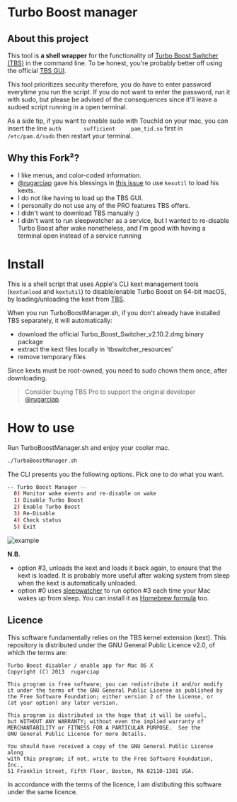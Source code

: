 # Turbo Boost manager

## About this project

This tool is **a shell wrapper** for the functionality of [Turbo Boost Switcher (TBS)](https://github.com/rugarciap/Turbo-Boost-Switcher) in the command line. To be honest, you're probably better off using the official [TBS GUI](http://tbswitcher.rugarciap.com/).

This tool prioritizes security therefore, you do have to enter password everytime you run the script. If you do not want to enter the password, run it with sudo, but please be advised of the consequences since it'll leave a sudoed script running in a open terminal.

As a side tip, if you want to enable sudo with TouchId on your mac, you can insert the line `auth       sufficient     pam_tid.so`  first in `/etc/pam.d/sudo` then restart your terminal.

## Why this Fork²?

+ I like menus, and color-coded information.
+ [@rugarciap](https://github.com/rugarciap) gave his blessings in [this issue](https://github.com/rugarciap/Turbo-Boost-Switcher/issues/115) to use `kexutil` to load his kexts.
+ I do not like having to load up the TBS GUI.
+ I personally do not use any of the PRO features TBS offers.
+ I didn't want to download TBS manually :)
+ I didn't want to run sleepwatcher as a service, but I wanted to re-disable Turbo Boost after wake nonetheless, and I'm good with having a terminal open instead of a service running

# Install

This is a shell script that uses Apple's CLI kext management tools (`kextunload` and `kextutil`) to disable/enable Turbo Boost on 64-bit macOS, by loading/unloading the kext from [TBS](https://github.com/rugarciap/Turbo-Boost-Switcher).

When you run TurboBoostManager.sh, if you don't already have installed TBS separately, it will automatically:
- download the official Turbo_Boost_Switcher_v2.10.2.dmg binary package
- extract the kext files locally in 'tbswitcher_resources'
- remove temporary files

Since kexts must be root-owned, you need to sudo chown them once, after downloading.

> Consider buying TBS Pro to support the original developer  [@rugarciap](https://github.com/rugarciap).

# How to use

Run TurboBoostManager.sh and enjoy your cooler mac.

  ```sh
  ./TurboBoostManager.sh
  ```
  The CLI presents you the following options. Pick one to do what you want.

  ```sh
 -- Turbo Boost Manager --
	0) Monitor wake events and re-disable on wake
	1) Disable Turbo Boost
	2) Enable Turbo Boost
	3) Re-Disable
	4) Check status
	5) Exit
  ```
  
  ![example](assets/example.png)
  
  **N.B.**
- option #3, unloads the kext and loads it back again, to ensure that the kext is loaded. It is probably more useful after waking system from sleep when the kext is automatically unloaded.
- option #0 uses [sleepwatcher](https://www.bernhard-baehr.de/) to run option #3 each time your Mac wakes up from sleep. You can install it as [Homebrew formula](https://formulae.brew.sh/formula/sleepwatcher) too.
  


## Licence
This software fundamentally relies on the TBS kernel extension (kext).
This repository is distributed under the GNU General Public Licence v2.0, of which the terms are:

```
Turbo Boost disabler / enable app for Mac OS X
Copyright (C) 2013  rugarciap

This program is free software; you can redistribute it and/or modify
it under the terms of the GNU General Public License as published by
the Free Software Foundation; either version 2 of the License, or
(at your option) any later version.

This program is distributed in the hope that it will be useful,
but WITHOUT ANY WARRANTY; without even the implied warranty of
MERCHANTABILITY or FITNESS FOR A PARTICULAR PURPOSE.  See the
GNU General Public License for more details.

You should have received a copy of the GNU General Public License along
with this program; if not, write to the Free Software Foundation, Inc.,
51 Franklin Street, Fifth Floor, Boston, MA 02110-1301 USA.
```

In accordance with the terms of the licence, I am distibuting this software under the same licence.
